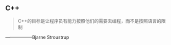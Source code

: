 ## C++

> C++的目标是让程序员有能力按照他们的需要去编程，而不是按照语言的限制
  
                                             
                                               
——————Bjarne Stroustrup


